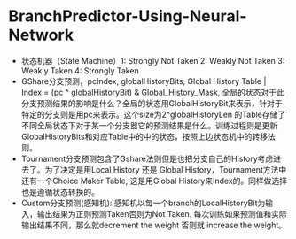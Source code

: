 # BranchPredictor-Using-Neural-Network
* 状态机器（State Machine）1: Strongly Not Taken 2:  Weakly Not Taken 3: Weakly Taken 4: Strongly Taken
* GShare分支预测，pcIndex, globalHistoryBits, Global History Table |  Index = (pc ^ globalHistoryBit) & Global_History_Mask, 全局的状态对于此分支预测结果的影响是什么？全局的状态用GlobalHistoryBit来表示，针对于特定的分支则是用pc来表示。这个size为2^globalHistoryLen 的Table存储了不同全局状态下对于某一个分支器它的预测结果是什么。训练过程则是更新GlobalHistoryBits和对应Table中的中的状态，按照上边状态机中的转移法则。
* Tournament分支预测包含了Gshare法则但是也把分支自己的History考虑进去了。为了决定是用Local History 还是 Global History，Tournament方法中还有一个Choice Maker Table, 这是用Global History来Index的。同样做选择也是遵循状态转换的。
* Custom分支预测(感知机): 感知机以每一个branch的LocalHistoryBit为输入，输出结果为正则预测Taken否则为Not Taken. 每次训练如果预测值和实际输出结果不同，那么就decrement the weight 否则就 increase the weight。
